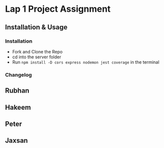 # Lap 1 Project Assignment

## Installation & Usage

### Installation

* Fork and Clone the Repo
* cd into the server folder
* Run `npm install -D cors express nodemon jest coverage` in the terminal  

### Changelog
## Rubhan
## Hakeem
## Peter
## Jaxsan